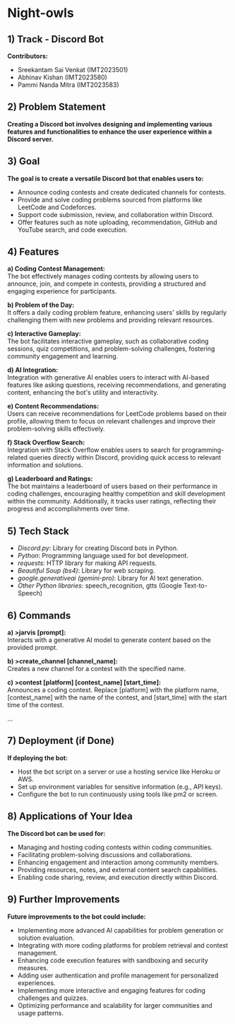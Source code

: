 # Night-owls

## 1) Track - Discord Bot
**Contributors:** 
- Sreekantam Sai Venkat (IMT2023501)
- Abhinav Kishan (IMT2023580)
- Pammi Nanda Mitra (IMT2023583)

## 2) Problem Statement
**Creating a Discord bot involves designing and implementing various features and functionalities to enhance the user experience within a Discord server.**

## 3) Goal
**The goal is to create a versatile Discord bot that enables users to:**
- Announce coding contests and create dedicated channels for contests.
- Provide and solve coding problems sourced from platforms like LeetCode and Codeforces.
- Support code submission, review, and collaboration within Discord.
- Offer features such as note uploading, recommendation, GitHub and YouTube search, and code execution.

## 4) Features
**a) Coding Contest Management:**  
The bot effectively manages coding contests by allowing users to announce, join, and compete in contests, providing a structured and engaging experience for participants.

**b) Problem of the Day:**  
It offers a daily coding problem feature, enhancing users' skills by regularly challenging them with new problems and providing relevant resources.

**c) Interactive Gameplay:**  
The bot facilitates interactive gameplay, such as collaborative coding sessions, quiz competitions, and problem-solving challenges, fostering community engagement and learning.

**d) AI Integration:**  
Integration with generative AI enables users to interact with AI-based features like asking questions, receiving recommendations, and generating content, enhancing the bot's utility and interactivity.

**e) Content Recommendations:**  
Users can receive recommendations for LeetCode problems based on their profile, allowing them to focus on relevant challenges and improve their problem-solving skills effectively.

**f) Stack Overflow Search:**  
Integration with Stack Overflow enables users to search for programming-related queries directly within Discord, providing quick access to relevant information and solutions.

**g) Leaderboard and Ratings:**  
The bot maintains a leaderboard of users based on their performance in coding challenges, encouraging healthy competition and skill development within the community. Additionally, it tracks user ratings, reflecting their progress and accomplishments over time.

## 5) Tech Stack
- *Discord.py*: Library for creating Discord bots in Python.
- *Python*: Programming language used for bot development.
- *requests*: HTTP library for making API requests.
- *Beautiful Soup (bs4)*: Library for web scraping.
- *google.generativeai (gemini-pro)*: Library for AI text generation.
- *Other Python libraries*: speech_recognition, gtts (Google Text-to-Speech)

## 6) Commands
**a) >jarvis [prompt]:**  
Interacts with a generative AI model to generate content based on the provided prompt.

**b) >create_channel [channel_name]:**  
Creates a new channel for a contest with the specified name.

**c) >contest [platform] [contest_name] [start_time]:**  
Announces a coding contest. Replace [platform] with the platform name, [contest_name] with the name of the contest, and [start_time] with the start time of the contest.

...

## 7) Deployment (if Done)
**If deploying the bot:**
- Host the bot script on a server or use a hosting service like Heroku or AWS.
- Set up environment variables for sensitive information (e.g., API keys).
- Configure the bot to run continuously using tools like pm2 or screen.

## 8) Applications of Your Idea
**The Discord bot can be used for:**
- Managing and hosting coding contests within coding communities.
- Facilitating problem-solving discussions and collaborations.
- Enhancing engagement and interaction among community members.
- Providing resources, notes, and external content search capabilities.
- Enabling code sharing, review, and execution directly within Discord.

## 9) Further Improvements
**Future improvements to the bot could include:**
- Implementing more advanced AI capabilities for problem generation or solution evaluation.
- Integrating with more coding platforms for problem retrieval and contest management.
- Enhancing code execution features with sandboxing and security measures.
- Adding user authentication and profile management for personalized experiences.
- Implementing more interactive and engaging features for coding challenges and quizzes.
- Optimizing performance and scalability for larger communities and usage patterns.
